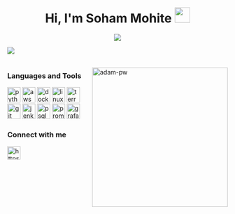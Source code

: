 <h1 align="center">Hi, I'm Soham Mohite <img src="https://media.giphy.com/media/hvRJCLFzcasrR4ia7z/giphy.gif" width="35"></h1>
<p align="center">
  <a href="https://github.com/DenverCoder1/readme-typing-svg"><img src="https://readme-typing-svg.herokuapp.com?font=Time+New+Roman&size=30&center=true&vCenter=true&width=600&height=100&lines=DevOps+Engineer;AWS+|+Docker+|+Linux+|+IaC+|+Python"></a>
</p>

<img src="https://user-images.githubusercontent.com/73097560/115834477-dbab4500-a447-11eb-908a-139a6edaec5c.gif" ><br><br>

<p><img align="right" src="https://github.com/Adam-pw/Adam-pw/blob/main/animation_500_kxa883sd.gif" alt="adam-pw" width="310" height="320"/></p>

<h3 align="left">Languages and Tools</h3>
<p align="left"> 
    <a href="https://www.python.org/" target="_blank"> <img src="https://www.svgrepo.com/show/452091/python.svg" alt="python" width="30" height="35"/></a>
    <a href="https://aws.amazon.com/" target="_blank"> <img src="https://www.svgrepo.com/show/376356/aws.svg" alt="aws" width="30" height="35"/></a>
    <a href="https://www.docker.com/" target="_blank"> <img src="https://www.svgrepo.com/show/452192/docker.svg" alt="docker" width="30" height="35"/></a>
    <a href="https://www.linux.org/" target="_blank"> <img src="https://www.svgrepo.com/show/448236/linux.svg" alt="linux" width="30" height="35"/></a>
    <a href="https://www.terraform.io/" target="_blank"> <img src="https://www.svgrepo.com/show/374122/terraform.svg" alt="terraform" width="30" height="35"/></a>
    <a href="https://git-scm.com/" target="_blank"> <img src="https://www.svgrepo.com/show/452210/git.svg" alt="git" width="30" height="35"/></a>
    <a href="https://www.jenkins.io/" target="_blank"> <img src="https://www.svgrepo.com/show/373699/jenkins.svg" alt="jenkins" width="30" height="35"/></a>
    <a href="https://www.postgresql.org/" target="_blank"> <img src="https://www.svgrepo.com/show/354200/postgresql.svg" alt="psql" width="30" height="35"/></a>
    <a href="https://prometheus.io/" target="_blank"> <img src="https://www.svgrepo.com/show/354219/prometheus.svg" alt="prometheus" width="30" height="35"/></a>
    <a href="https://grafana.com/" target="_blank"> <img src="https://www.svgrepo.com/show/448228/grafana.svg" alt="grafana" width="30" height="35"/></a>
</p>

<h3 align="left">Connect with me</h3>
<p align="left">
  <a href="https://www.linkedin.com/in/soham-mohite-351115198/" target="blank"><img align="center" src="https://www.svgrepo.com/show/448234/linkedin.svg" alt="https://www.linkedin.com/in/soham-mohite-351115198/" height="30" width="30" /></a>
</p>


